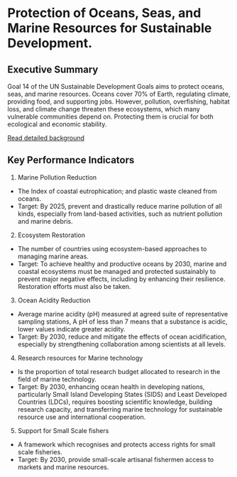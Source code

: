 # Protection of Oceans, Seas, and Marine Resources for Sustainable Development.

## Executive Summary
Goal 14 of the UN Sustainable Development Goals aims to protect oceans, seas, and marine resources. Oceans cover 70% of Earth, regulating climate, providing food, and supporting jobs. However, pollution, overfishing, habitat loss, and climate change threaten these ecosystems, which many vulnerable communities depend on. Protecting them is crucial for both ecological and economic stability.

[Read detailed background](Background.md)

## Key Performance Indicators
1.	Marine Pollution Reduction
- The Index of coastal eutrophication; and plastic waste cleaned from oceans.
- Target: By 2025, prevent and drastically reduce marine pollution of all kinds, especially from land-based activities, such as nutrient pollution and marine 
  debris.

2.	Ecosystem Restoration 
- The number of countries using ecosystem-based approaches to managing marine areas.
- Target: To achieve healthy and productive oceans by 2030, marine and coastal ecosystems must be managed and protected sustainably to prevent major negative 
  effects, including by enhancing their resilience. Restoration efforts must also be taken.

3.	Ocean Acidity Reduction
- Average marine acidity (pH) measured at agreed suite of representative sampling stations, A pH of less than 7 means that a substance is acidic, lower values 
  indicate greater acidity.
- Target: By 2030, reduce and mitigate the effects of ocean acidification, especially by strengthening collaboration among scientists at all levels.

4.	Research resources for Marine technology
- Is the proportion of total research budget allocated to research in the field of marine technology.
- Target: By 2030, enhancing ocean health in developing nations, particularly Small Island Developing States (SIDS) and Least Developed Countries (LDCs), requires 
  boosting scientific knowledge, building research capacity, and transferring marine technology for sustainable resource use and international cooperation.

5.	Support for Small Scale fishers
- A framework which recognises and protects access rights for small scale fisheries.
- Target: By 2030, provide small-scale artisanal fishermen access to markets and marine resources.
